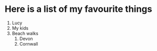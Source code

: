 # Here is a list of my favourite things
1. Lucy
2. My kids
3. Beach walks
   1. Devon
   2. Cornwall
